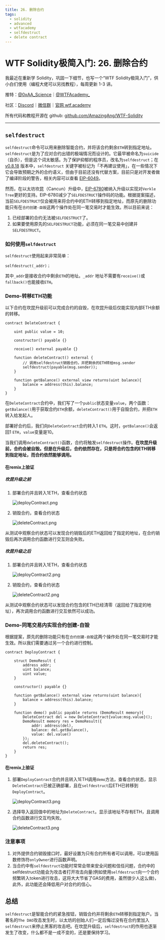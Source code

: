 ```yaml
---
title: 26. 删除合约
tags:
  - solidity
  - advanced
  - wtfacademy
  - selfdestruct
  - delete contract
---
```


# WTF Solidity极简入门: 26. 删除合约

我最近在重新学 Solidity，巩固一下细节，也写一个“WTF Solidity极简入门”，供小白们使用（编程大佬可以另找教程），每周更新 1-3 讲。

推特：[@0xAA_Science](https://twitter.com/0xAA_Science)｜[@WTFAcademy_](https://twitter.com/WTFAcademy_)

社区：[Discord](https://discord.gg/5akcruXrsk)｜[微信群](https://docs.google.com/forms/d/e/1FAIpQLSe4KGT8Sh6sJ7hedQRuIYirOoZK_85miz3dw7vA1-YjodgJ-A/viewform?usp=sf_link)｜[官网 wtf.academy](https://wtf.academy)

所有代码和教程开源在 github: [github.com/AmazingAng/WTF-Solidity](https://github.com/AmazingAng/WTF-Solidity)

---

## `selfdestruct`

`selfdestruct`命令可以用来删除智能合约，并将该合约剩余`ETH`转到指定地址。`selfdestruct`是为了应对合约出错的极端情况而设计的。它最早被命名为`suicide`（自杀），但是这个词太敏感。为了保护抑郁的程序员，改名为`selfdestruct`；在 [v0.8.18](https://blog.soliditylang.org/2023/02/01/solidity-0.8.18-release-announcement/) 版本中，`selfdestruct` 关键字被标记为「不再建议使用」，在一些情况下它会导致预期之外的合约语义，但由于目前还没有代替方案，目前只是对开发者做了编译阶段的警告，相关内容可以查看 [EIP-6049](https://eips.ethereum.org/EIPS/eip-6049)。

然而，在以太坊坎昆（Cancun）升级中，[EIP-6780](https://eips.ethereum.org/EIPS/eip-6780)被纳入升级以实现对`Verkle Tree`更好的支持。EIP-6780减少了`SELFDESTRUCT`操作码的功能。根据提案描述，当前`SELFDESTRUCT`仅会被用来将合约中的ETH转移到指定地址，而原先的删除功能只有在`合约创建-自毁`这两个操作处在同一笔交易时才能生效。所以目前来说：

1. 已经部署的合约无法被`SELFDESTRUCT`了。
2. 如果要使用原先的`SELFDESTRUCT`功能，必须在同一笔交易中创建并`SELFDESTRUCT`。

### 如何使用`selfdestruct`

`selfdestruct`使用起来非常简单：

```solidity
selfdestruct(_addr)；
```

其中`_addr`是接收合约中剩余`ETH`的地址。`_addr` 地址不需要有`receive()`或`fallback()`也能接收`ETH`。

### Demo-转移ETH功能

以下合约在坎昆升级前可以完成合约的自毁，在坎昆升级后仅能实现内部ETH余额的转移。

```solidity
contract DeleteContract {

    uint public value = 10;

    constructor() payable {}

    receive() external payable {}

    function deleteContract() external {
        // 调用selfdestruct销毁合约，并把剩余的ETH转给msg.sender
        selfdestruct(payable(msg.sender));
    }

    function getBalance() external view returns(uint balance){
        balance = address(this).balance;
    }
}
```

在`DeleteContract`合约中，我们写了一个`public`状态变量`value`，两个函数：`getBalance()`用于获取合约`ETH`余额，`deleteContract()`用于自毁合约，并把`ETH`转入给发起人。

部署好合约后，我们向`DeleteContract`合约转入1 `ETH`。这时，`getBalance()`会返回1 `ETH`，`value`变量是10。

当我们调用`deleteContract()`函数，合约将触发`selfdestruct`操作。**在坎昆升级前，合约会被自毁。但是在升级后，合约依然存在，只是将合约包含的ETH转移到指定地址，而合约依然能够调用。**

#### 在remix上验证

##### 坎昆升级之前
1. 部署合约并且转入1ETH，查看合约状态

    ![deployContract.png](./img/26-1.png)
   
3. 销毁合约，查看合约状态

    ![deleteContract.png](./img/26-2.png)
   
从测试中观察合约状态可以发现合约销毁后的ETH返回给了指定的地址，在合约销毁后再次调用合约函数进行交互则会失败。

##### 坎昆升级之后
1. 部署合约并且转入1ETH，查看合约状态

    ![deployContract2.png](./img/26-3.png)
   
3. 销毁合约，查看合约状态

    ![deleteContract2.png](./img/26-4.png)
   
从测试中观察合约状态可以发现合约包含的ETH已经清零（返回给了指定的地址），再次调用合约函数进行交互依然可以成功。




### Demo-同笔交易内实现合约创建-自毁

根据提案，原先的删除功能只有在`合约创建-自毁`这两个操作处在同一笔交易时才能生效。所以我们需要通过另一个合约进行控制。

```solidity
contract DeployContract {

    struct DemoResult {
        address addr;
        uint balance;
        uint value;
    }

    constructor() payable {}

    function getBalance() external view returns(uint balance){
        balance = address(this).balance;
    }

    function demo() public payable returns (DemoResult memory){
        DeleteContract del = new DeleteContract{value:msg.value}();
        DemoResult memory res = DemoResult({
            addr: address(del),
            balance: del.getBalance(),
            value: del.value()
        });
        del.deleteContract();
        return res;
    }
}
```
#### 在remix上验证
1. 部署`DeployContract`合约并且转入1ETH调用`demo`方法，查看合约状态，显示`DeleteContract`已被正确部署，且在`selfdestruct`后ETH已转移到`DeployContract`。

    ![deployContract3.png](./img/26-5.png)
   
3. 选择导入返回值中的地址为`DeleteContract`。显示该地址不存有ETH，且调用合约函数进行交互均失败。

    ![deleteContract3.png](./img/26-6.png)


### 注意事项

1. 对外提供合约销毁接口时，最好设置为只有合约所有者可以调用，可以使用函数修饰符`onlyOwner`进行函数声明。
2. 当合约中有`selfdestruct`功能时常常会带来安全问题和信任问题，合约中的selfdestruct功能会为攻击者打开攻击向量(例如使用`selfdestruct`向一个合约频繁转入token进行攻击，这将大大节省了GAS的费用，虽然很少人这么做)，此外，此功能还会降低用户对合约的信心。


## 总结

`selfdestruct`是智能合约的紧急按钮，销毁合约并将剩余`ETH`转移到指定账户。当著名的`The DAO`攻击发生时，以太坊的创始人们一定后悔过没有在合约里加入`selfdestruct`来停止黑客的攻击吧。在坎昆升级后，`selfdestruct`的作用也逐渐发生了改变，什么都不是一成不变的，还是要保持学习。
